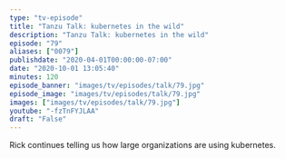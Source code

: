 ```yaml
---
type: "tv-episode"
title: "Tanzu Talk: kubernetes in the wild"
description: "Tanzu Talk: kubernetes in the wild"
episode: "79"
aliases: ["0079"]
publishdate: "2020-04-01T00:00:00-07:00"
date: "2020-10-01 13:05:40"
minutes: 120
episode_banner: "images/tv/episodes/talk/79.jpg"
episode_image: "images/tv/episodes/talk/79.jpg"
images: ["images/tv/episodes/talk/79.jpg"]
youtube: "-fzTnFYJLAA"
draft: "False"
---
```


Rick continues telling us how large organizations are using kubernetes.